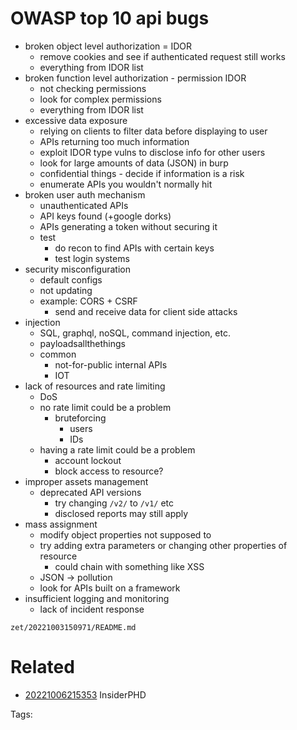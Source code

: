 # OWASP top 10 api bugs
- broken object level authorization = IDOR
  - remove cookies and see if authenticated request still works
  - everything from IDOR list
- broken function level authorization - permission IDOR
  - not checking permissions
  - look for complex permissions
  - everything from IDOR list
- excessive data exposure
  - relying on clients to filter data before displaying to user
  - APIs returning too much information
  - exploit IDOR type vulns to disclose info for other users
  - look for large amounts of data (JSON) in burp
  - confidential things - decide if information is a risk
  - enumerate APIs you wouldn't normally hit
- broken user auth mechanism
  - unauthenticated APIs
  - API keys found (+google dorks)
  - APIs generating a token without securing it
  - test
    - do recon to find APIs with certain keys
    - test login systems
- security misconfiguration
  - default configs
  - not updating
  - example: CORS + CSRF
    - send and receive data for client side attacks
- injection
  - SQL, graphql, noSQL, command injection, etc.
  - payloadsallthethings
  - common
    - not-for-public internal APIs
    - IOT
- lack of resources and rate limiting
  - DoS
  - no rate limit could be a problem
    - bruteforcing
      - users
      - IDs
  - having a rate limit could be a problem
    - account lockout
    - block access to resource?
- improper assets management
  - deprecated API versions
    - try changing `/v2/` to `/v1/` etc
    - disclosed reports may still apply
- mass assignment
  - modify object properties not supposed to
  - try adding extra parameters or changing other properties of resource
    - could chain with something like XSS
  - JSON -> pollution
  - look for APIs built on a framework
- insufficient logging and monitoring
  - lack of incident response

` zet/20221003150971/README.md `

# Related

- [20221006215353](/zet/20221006215353/README.md) InsiderPHD

Tags:

    
